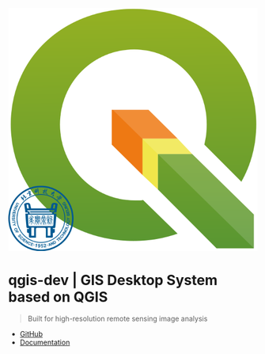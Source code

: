<!-- _coverpage.md -->

![logo](/logo.svg)

# qgis-dev  |  GIS Desktop System based on QGIS

> Built for high-resolution remote sensing image analysis

- [GitHub](https://github.com/study-233/qgis_dev/tree/master)
- [Documentation](#/?id=Introduction)